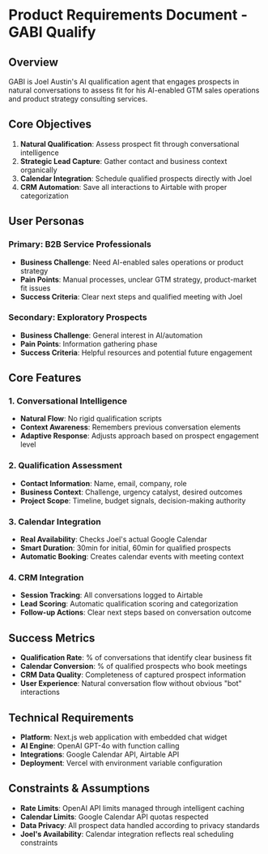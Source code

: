 # Product Requirements Document - GABI Qualify

## Overview
GABI is Joel Austin's AI qualification agent that engages prospects in natural conversations to assess fit for his AI-enabled GTM sales operations and product strategy consulting services.

## Core Objectives
1. **Natural Qualification**: Assess prospect fit through conversational intelligence
2. **Strategic Lead Capture**: Gather contact and business context organically  
3. **Calendar Integration**: Schedule qualified prospects directly with Joel
4. **CRM Automation**: Save all interactions to Airtable with proper categorization

## User Personas

### Primary: B2B Service Professionals
- **Business Challenge**: Need AI-enabled sales operations or product strategy
- **Pain Points**: Manual processes, unclear GTM strategy, product-market fit issues
- **Success Criteria**: Clear next steps and qualified meeting with Joel

### Secondary: Exploratory Prospects  
- **Business Challenge**: General interest in AI/automation
- **Pain Points**: Information gathering phase
- **Success Criteria**: Helpful resources and potential future engagement

## Core Features

### 1. Conversational Intelligence
- **Natural Flow**: No rigid qualification scripts
- **Context Awareness**: Remembers previous conversation elements
- **Adaptive Response**: Adjusts approach based on prospect engagement level

### 2. Qualification Assessment
- **Contact Information**: Name, email, company, role
- **Business Context**: Challenge, urgency catalyst, desired outcomes
- **Project Scope**: Timeline, budget signals, decision-making authority

### 3. Calendar Integration
- **Real Availability**: Checks Joel's actual Google Calendar
- **Smart Duration**: 30min for initial, 60min for qualified prospects  
- **Automatic Booking**: Creates calendar events with meeting context

### 4. CRM Integration
- **Session Tracking**: All conversations logged to Airtable
- **Lead Scoring**: Automatic qualification scoring and categorization
- **Follow-up Actions**: Clear next steps based on conversation outcome

## Success Metrics
- **Qualification Rate**: % of conversations that identify clear business fit
- **Calendar Conversion**: % of qualified prospects who book meetings
- **CRM Data Quality**: Completeness of captured prospect information
- **User Experience**: Natural conversation flow without obvious "bot" interactions

## Technical Requirements
- **Platform**: Next.js web application with embedded chat widget
- **AI Engine**: OpenAI GPT-4o with function calling
- **Integrations**: Google Calendar API, Airtable API
- **Deployment**: Vercel with environment variable configuration

## Constraints & Assumptions
- **Rate Limits**: OpenAI API limits managed through intelligent caching
- **Calendar Limits**: Google Calendar API quotas respected
- **Data Privacy**: All prospect data handled according to privacy standards
- **Joel's Availability**: Calendar integration reflects real scheduling constraints
